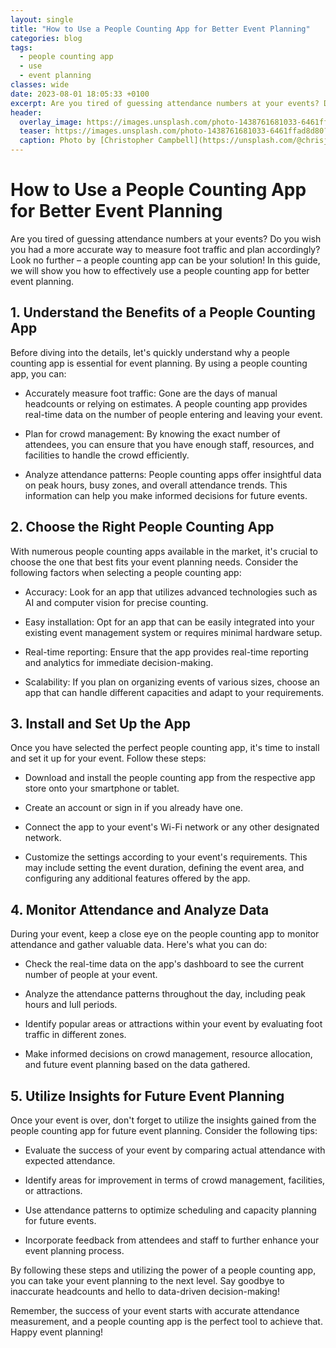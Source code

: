 ```yaml
---
layout: single
title: "How to Use a People Counting App for Better Event Planning"
categories: blog
tags:
  - people counting app
  - use
  - event planning
classes: wide
date: 2023-08-01 18:05:33 +0100
excerpt: Are you tired of guessing attendance numbers at your events? Do you wish you had a more accurate way to measure foot traffic and plan accordingly? Look no further – a people counting app can be your solution! In this guide, we will show you how to effectively use a people counting app for better event planning.
header:
  overlay_image: https://images.unsplash.com/photo-1438761681033-6461ffad8d80?crop=entropy&cs=tinysrgb&fit=max&fm=jpg&ixid=M3w0Nzk0ODB8MHwxfHNlYXJjaHwyfHxwZW9wbGUlMjBjb3VudGluZyUyMGFwcCUyQyUyMHVzZSUyQyUyMGV2ZW50JTIwcGxhbm5pbmd8ZW58MHwwfHx8MTY5MDkwNTkyNnww&ixlib=rb-4.0.3&q=80&w=1080
  teaser: https://images.unsplash.com/photo-1438761681033-6461ffad8d80?crop=entropy&cs=tinysrgb&fit=max&fm=jpg&ixid=M3w0Nzk0ODB8MHwxfHNlYXJjaHwyfHxwZW9wbGUlMjBjb3VudGluZyUyMGFwcCUyQyUyMHVzZSUyQyUyMGV2ZW50JTIwcGxhbm5pbmd8ZW58MHwwfHx8MTY5MDkwNTkyNnww&ixlib=rb-4.0.3&q=80&w=400
  caption: Photo by [Christopher Campbell](https://unsplash.com/@chrisjoelcampbell?utm_source=peoplecounter&utm_medium=referral) on [Unsplash](https://unsplash.com/?utm_source=peoplecounter&utm_medium=referral)
---
```


# How to Use a People Counting App for Better Event Planning

Are you tired of guessing attendance numbers at your events? Do you wish you had a more accurate way to measure foot traffic and plan accordingly? Look no further – a people counting app can be your solution! In this guide, we will show you how to effectively use a people counting app for better event planning. 

## 1. Understand the Benefits of a People Counting App
Before diving into the details, let's quickly understand why a people counting app is essential for event planning. By using a people counting app, you can:

- Accurately measure foot traffic: Gone are the days of manual headcounts or relying on estimates. A people counting app provides real-time data on the number of people entering and leaving your event.

- Plan for crowd management: By knowing the exact number of attendees, you can ensure that you have enough staff, resources, and facilities to handle the crowd efficiently.

- Analyze attendance patterns: People counting apps offer insightful data on peak hours, busy zones, and overall attendance trends. This information can help you make informed decisions for future events.

## 2. Choose the Right People Counting App
With numerous people counting apps available in the market, it's crucial to choose the one that best fits your event planning needs. Consider the following factors when selecting a people counting app:

- Accuracy: Look for an app that utilizes advanced technologies such as AI and computer vision for precise counting.

- Easy installation: Opt for an app that can be easily integrated into your existing event management system or requires minimal hardware setup.

- Real-time reporting: Ensure that the app provides real-time reporting and analytics for immediate decision-making.

- Scalability: If you plan on organizing events of various sizes, choose an app that can handle different capacities and adapt to your requirements.

## 3. Install and Set Up the App
Once you have selected the perfect people counting app, it's time to install and set it up for your event. Follow these steps:

- Download and install the people counting app from the respective app store onto your smartphone or tablet.

- Create an account or sign in if you already have one.

- Connect the app to your event's Wi-Fi network or any other designated network.

- Customize the settings according to your event's requirements. This may include setting the event duration, defining the event area, and configuring any additional features offered by the app.

## 4. Monitor Attendance and Analyze Data
During your event, keep a close eye on the people counting app to monitor attendance and gather valuable data. Here's what you can do:

- Check the real-time data on the app's dashboard to see the current number of people at your event.

- Analyze the attendance patterns throughout the day, including peak hours and lull periods.

- Identify popular areas or attractions within your event by evaluating foot traffic in different zones.

- Make informed decisions on crowd management, resource allocation, and future event planning based on the data gathered.

## 5. Utilize Insights for Future Event Planning
Once your event is over, don't forget to utilize the insights gained from the people counting app for future event planning. Consider the following tips:

- Evaluate the success of your event by comparing actual attendance with expected attendance.

- Identify areas for improvement in terms of crowd management, facilities, or attractions.

- Use attendance patterns to optimize scheduling and capacity planning for future events.

- Incorporate feedback from attendees and staff to further enhance your event planning process.

By following these steps and utilizing the power of a people counting app, you can take your event planning to the next level. Say goodbye to inaccurate headcounts and hello to data-driven decision-making!

Remember, the success of your event starts with accurate attendance measurement, and a people counting app is the perfect tool to achieve that. Happy event planning!